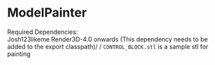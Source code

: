 # ModelPainter
Required Dependencies:\
Josh123likeme Render3D-4.0 onwards (This dependency needs to be added to the export classpath)/
 /
`CONTROL_BLOCK.stl` is a sample stl for painting
